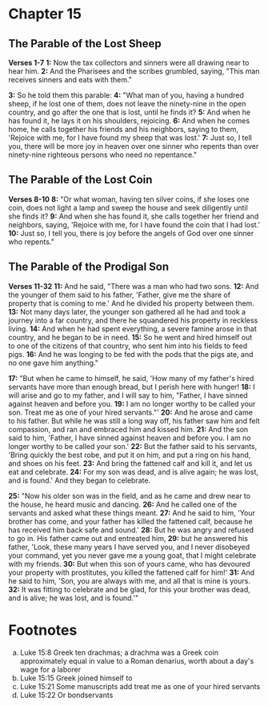 # Chapter 15
## The Parable of the Lost Sheep
**Verses 1-7**
**1:** Now the tax collectors and sinners were all drawing near to hear him.
**2:** And the Pharisees and the scribes grumbled, saying, "This man receives sinners and eats with them."

**3:** So he told them this parable:
**4:** "What man of you, having a hundred sheep, if he lost one of them, does not leave the ninety-nine in the open country, and go after the one that is lost, until he finds it?
**5:** And when he has found it, he lays it on his shoulders, rejoicing.
**6:** And when he comes home, he calls together his friends and his neighbors, saying to them, 'Rejoice with me, for I have found my sheep that was lost.'
**7:** Just so, I tell you, there will be more joy in heaven over one sinner who repents than over ninety-nine righteous persons who need no repentance."

## The Parable of the Lost Coin
**Verses 8-10**
**8:** "Or what woman, having ten silver coins, if she loses one coin, does not light a lamp and sweep the house and seek diligently until she finds it?
**9:** And when she has found it, she calls together her friend and neighbors, saying, 'Rejoice with me, for I have found the coin that I had lost.'
**10:** Just so, I tell you, there is joy before the angels of God over one sinner who repents."

## The Parable of the Prodigal Son
**Verses 11-32**
**11:** And he said, "There was a man who had two sons.
**12:** And the younger of them said to his father, 'Father, give me the share of property that is coming to me.' And he divided his property between them.
**13:** Not many days later, the younger son gathered all he had and took a journey into a far country, and there he squandered his property in reckless living.
**14:** And when he had spent everything, a severe famine arose in that country, and he began to be in need.
**15:** So he went and hired himself out to one of the citizens of that country, who sent him into his fields to feed pigs.
**16:** And he was longing to be fed with the pods that the pigs ate, and no one gave him anything."

**17:** "But when he came to himself, he said, 'How many of my father's hired servants have more than enough bread, but I perish here with hunger!
**18:** I will arise and go to my father, and I will say to him, "Father, I have sinned against heaven and before you.
**19:** I am no longer worthy to be called your son. Treat me as one of your hired servants."'
**20:** And he arose and came to his father. But while he was still a long way off, his father saw him and felt compassion, and ran and embraced him and kissed him.
**21:** And the son said to him, 'Father, I have sinned against heaven and before you. I am no longer worthy to be called your son.'
**22:** But the father said to his servants, 'Bring quickly the best robe, and put it on him, and put a ring on his hand, and shoes on his feet.
**23:** And bring the fattened calf and kill it, and let us eat and celebrate.
**24:** For my son was dead, and is alive again; he was lost, and is found.' And they began to celebrate.

**25:** "Now his older son was in the field, and as he came and drew near to the house, he heard music and dancing.
**26:** And he called one of the servants and asked what these things meant.
**27:** And he said to him, 'Your brother has come, and your father has killed the fattened calf, because he has received him back safe and sound.'
**28:** But he was angry and refused to go in. His father came out and entreated him,
**29:** but he answered his father, 'Look, these many years I have served you, and I never disobeyed your command, yet you never gave me a young goat, that I might celebrate with my friends.
**30:** But when this son of yours came, who has  devoured your property with prostitutes, you killed the fattened calf for him!'
**31:** And he said to him, 'Son, you are always with me, and all that is mine is yours.
**32:** It was fitting to celebrate and be glad, for this your brother was dead, and is alive; he was lost, and is found.'"

# Footnotes
<ol type='a'>
	<li>Luke 15:8 Greek ten drachmas; a drachma was a Greek coin approximately equal in value to a Roman denarius, worth about a day's wage for a laborer</li>
	<li>Luke 15:15 Greek joined himself to</li>
	<li>Luke 15:21 Some manuscripts add treat me as one of your hired servants</li>
	<li>Luke 15:22 Or bondservants</li>
</ol>
